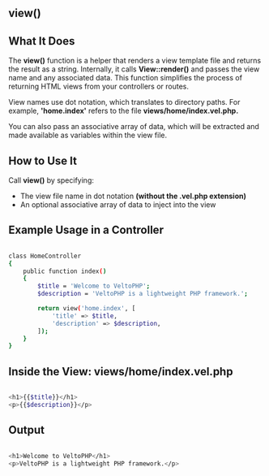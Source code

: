 view()
------


What It Does
------------

The **view()** function is a helper that renders a view template file and returns the result as a string. Internally, it calls **View::render()** and passes the view name and any associated data. This function simplifies the process of returning HTML views from your controllers or routes.

View names use dot notation, which translates to directory paths. For example, **'home.index'** refers to the file **views/home/index.vel.php.**

You can also pass an associative array of data, which will be extracted and made available as variables within the view file.

How to Use It
--------------


Call **view()** by specifying:

- The view file name in dot notation **(without the .vel.php extension)**
- An optional associative array of data to inject into the view


Example Usage in a Controller
-----------------------------

```bash

class HomeController
{
    public function index()
    {
        $title = 'Welcome to VeltoPHP';
        $description = 'VeltoPHP is a lightweight PHP framework.';

        return view('home.index', [
            'title' => $title,
            'description' => $description,
        ]);
    }
}

```

Inside the View: views/home/index.vel.php
-----------------------------------------

```bash

<h1>{{$title}}</h1>
<p>{{$description}}</p>

```


Output
------

```bash

<h1>Welcome to VeltoPHP</h1>
<p>VeltoPHP is a lightweight PHP framework.</p>


```



